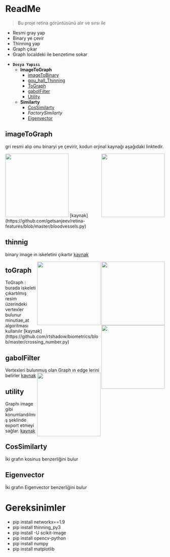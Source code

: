 # ReadMe

> Bu proje retina görüntüsünü alır ve sırsı ile

* Resmi gray yap
* Binary ye çevir
* Thinning yap
* Graph çıkar
* Graph localdeki ile benzetime sokar



- **`Dosya Yapısı`**
    - **ImageToGraph**
      - [imageToBinary](#imageToGraph)  
      - [gou_hall_Thinning](#thinnig)
      - [ToGraph](#toGraph)
      - [gabolFilter](#gabolFilter)
      - [Utility](#utility)
    - **Similarty**
      - [CosSimilarty](#CosSimilarty)
      - _FactorySimilarty_
      - [Eigenvector](#Eigenvector)
    


## imageToGraph
gri resmi alıp onu binaryi ye çevirir, kodun orjinal kaynağı aşağıdaki linktedir. 

<img src="https://github.com/cantek41/RetinaRecognition/blob/master/image/A01_1.jpg" align="right" width="200">
<img src="https://github.com/cantek41/RetinaRecognition/blob/master/image/A01_1_bloodvessel.jpg" width="200">
[kaynak](https://github.com/getsanjeev/retina-features/blob/master/bloodvessels.py)

## thinnig
binary image ın iskeletini çıkartır 
[kaynak](https://github.com/tastyminerals/thinning_py3)


<img src="https://github.com/cantek41/RetinaRecognition/blob/master/image/wwws4.png" align="right" width="200">
<img src="https://github.com/cantek41/RetinaRecognition/blob/master/image/graphh.png" align="right" width="200">

## toGraph
<img src="https://github.com/cantek41/RetinaRecognition/blob/master/image/wwwsde.png" align="right" width="200">
ToGraph : burada iskeleti çıkartılmış resim üzerindeki vertexler bulunur
minutiae_at algoritması kullanılır
[kaynak](https://github.com/rtshadow/biometrics/blob/master/crossing_number.py)

## gabolFilter
Vertexleri bulunmuş olan Graph ın edge lerini belirler
[kaynak](http://scikit-image.org/docs/dev/auto_examples/edges/plot_skeleton.html#sphx-glr-auto-examples-edges-plot-skeleton-py)
<img src="https://github.com/cantek41/RetinaRecognition/blob/master/image/wwwsd.png" align="right" width="200">

## utility
Graphı image gibi konumlandılmış şeklinde export etmeyi sağlar.
[kaynak](https://github.com/05dirnbe/nefi.git)

## CosSimilarty
İki grafın kosinus benzerliğini bulur

## Eigenvector
İki grafın Eigenvector benzerliğini bulur 


# Gereksinimler
* pip install networkx==1.9
* pip install thinning_py3
* pip install -U scikit-image
* pip install opencv-python
* pip install numpy
* pip install matplotlib


